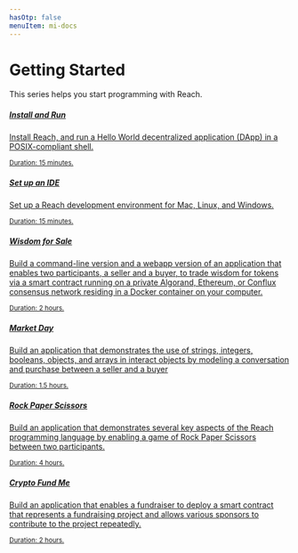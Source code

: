 ```yaml
---
hasOtp: false
menuItem: mi-docs
---
```


# Getting Started

This series helps you start programming with Reach.

<div class="card mb-3">
  <div class="row g-0">
    <a href="/en/books/essentials/getting-started/install-and-run/">
      <div class="col-12">
        <div class="card-body">
          <h5 class="card-title">Install and Run</h5>
          <p class="card-text">Install Reach, and run a Hello World decentralized application (DApp) in a POSIX-compliant shell.</p>
          <div class="card-text"><small class="">Duration: 15 minutes.</small></div>
        </div>
      </div>
    </a>
  </div>
</div>

<div class="card mb-3">
  <div class="row g-0">
    <a href="/en/books/essentials/getting-started/set-up-an-ide/">
      <div class="col-12">
        <div class="card-body">
          <h5 class="card-title">Set up an IDE</h5>
          <p class="card-text">Set up a Reach development environment for Mac, Linux, and Windows.</p>
          <div class="card-text"><small class="">Duration: 15 minutes.</small></div>
        </div>
      </div>
    </a>
  </div>
</div>

<div class="card mb-3">
  <div class="row g-0">
    <a href="/en/books/essentials/getting-started/wisdom-for-sale/">
      <div class="col-12">
        <div class="card-body">
          <h5 class="card-title">Wisdom for Sale</h5>
          <p class="card-text">Build a command-line version and a webapp version of an application that enables two participants, a seller and a buyer, to trade wisdom for tokens via a smart contract running on a private Algorand, Ethereum, or Conflux consensus network residing in a Docker container on your computer.</p>
          <div class="card-text"><small class="">Duration: 2 hours.</small></div>
        </div>
      </div>
    </a>
  </div>
</div>

<div class="card mb-3">
  <div class="row g-0">
    <a href="/en/books/essentials/getting-started/market-day/">
      <div class="col-12">
        <div class="card-body">
          <h5 class="card-title">Market Day</h5>
          <p class="card-text">Build an application that demonstrates the use of strings, integers, booleans, objects, and arrays in interact objects by modeling a conversation and purchase between a seller and a buyer</p>
          <div class="card-text"><small class="">Duration: 1.5 hours.</small></div>
        </div>
      </div>
    </a>
  </div>
</div>

<div class="card mb-3">
  <div class="row g-0">
    <a href="/en/books/essentials/getting-started/rock-paper-scissors/">
      <div class="col-12">
        <div class="card-body">
          <h5 class="card-title">Rock Paper Scissors</h5>
          <p class="card-text">Build an application that demonstrates several key aspects of the Reach programming language by enabling a game of Rock Paper Scissors between two participants.</p>
          <div class="card-text"><small class="">Duration: 4 hours.</small></div>
        </div>
      </div>
    </a>
  </div>
</div>

<div class="card mb-3">
  <div class="row g-0">
    <a href="/en/books/essentials/getting-started/crypto-fund-me/">
      <div class="col-12">
        <div class="card-body">
          <h5 class="card-title">Crypto Fund Me</h5>
          <p class="card-text">Build an application that enables a fundraiser to deploy a smart contract that represents a fundraising project and allows various sponsors to contribute to the project repeatedly.</p>
          <div class="card-text"><small class="">Duration: 2 hours.</small></div>
        </div>
      </div>
    </a>
  </div>
</div>
